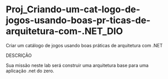 # Proj_Criando-um-cat-logo-de-jogos-usando-boas-pr-ticas-de-arquitetura-com-.NET_DIO
Criar um catálogo de jogos usando boas práticas de arquitetura com .NET

DESCRIÇÃO

Sua missão neste lab será construir uma arquitetura base para uma aplicação .net do zero.
